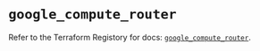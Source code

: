 # `google_compute_router`

Refer to the Terraform Registory for docs: [`google_compute_router`](https://registry.terraform.io/providers/hashicorp/google/4.79.0/docs/resources/compute_router).
